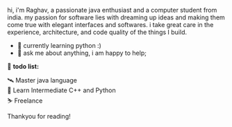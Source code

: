 hi, i'm Raghav, a passionate java enthusiast and a computer student from india. my passion for software lies with dreaming up ideas and making them come true with elegant interfaces and softwares. i take great care in the experience, architecture, and code quality of the things I build.
  
- 💼 currently learning python :)
- 💬 ask me about anything, i am happy to help;

🚧 **todo list:**
<!-- TODO-IST:START -->
🛰️  Master java language          
🌸  Learn Intermediate C++ and Python         
⛷️  Freelance       
<!-- TODO-IST:END -->

Thankyou for reading!
